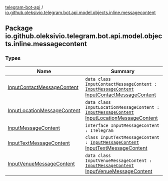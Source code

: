 [telegram-bot-api](../index.md) / [io.github.oleksivio.telegram.bot.api.model.objects.inline.messagecontent](./index.md)

## Package io.github.oleksivio.telegram.bot.api.model.objects.inline.messagecontent

### Types

| Name | Summary |
|---|---|
| [InputContactMessageContent](-input-contact-message-content/index.md) | `data class InputContactMessageContent : `[`InputMessageContent`](-input-message-content.md)<br>[InputContactMessageContent](https://core.telegram.org/bots/api/#inputcontactmessagecontent) |
| [InputLocationMessageContent](-input-location-message-content/index.md) | `data class InputLocationMessageContent : `[`InputMessageContent`](-input-message-content.md)<br>[InputLocationMessageContent](https://core.telegram.org/bots/api/#inputlocationmessagecontent) |
| [InputMessageContent](-input-message-content.md) | `interface InputMessageContent : ITelegram` |
| [InputTextMessageContent](-input-text-message-content/index.md) | `class InputTextMessageContent : `[`InputMessageContent`](-input-message-content.md)<br>[InputTextMessageContent](https://core.telegram.org/bots/api/#inputtextmessagecontent) |
| [InputVenueMessageContent](-input-venue-message-content/index.md) | `data class InputVenueMessageContent : `[`InputMessageContent`](-input-message-content.md)<br>[InputVenueMessageContent](https://core.telegram.org/bots/api/#inputvenuemessagecontent) |
